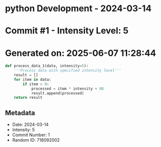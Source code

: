 ﻿# python Development - 2024-03-14
# Commit #1 - Intensity Level: 5
# Generated on: 2025-06-07 11:28:44
```python
def process_data_1(data, intensity=5):
    '''Process data with specified intensity level'''
    result = []
    for item in data:
        if item > 0:
            processed = item * intensity + 88
            result.append(processed)
    return result
```
## Metadata
- Date: 2024-03-14
- Intensity: 5
- Commit Number: 1
- Random ID: 718092002
